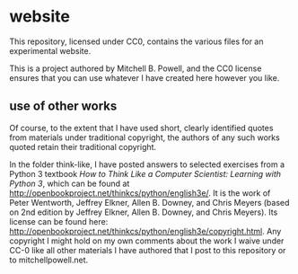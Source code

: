 # website

This repository, licensed under CC0, contains the various files for an experimental website.

This is a project authored by Mitchell B. Powell, and the CC0 license ensures that you can use whatever
I have created here however you like. 

## use of other works

Of course, to the extent that I have used short, clearly identified quotes
from materials under traditional copyright, the authors of any such works quoted retain their traditional copyright.

In the folder think-like, I have posted answers to selected exercises from a Python 3 textbook *How to Think Like
a Computer Scientist: Learning with Python 3*, which can be found at <http://openbookproject.net/thinkcs/python/english3e/>.
It is the work of Peter Wentworth, Jeffrey Elkner, Allen B. Downey, and Chris Meyers (based on 2nd edition by 
Jeffrey Elkner, Allen B. Downey, and Chris Meyers). Its license can be found here: 
<http://openbookproject.net/thinkcs/python/english3e/copyright.html>. Any copyright I might hold on my own comments about
the work I waive under CC-0 like all other materials I have authored that I post to this repository or to mitchellpowell.net.

